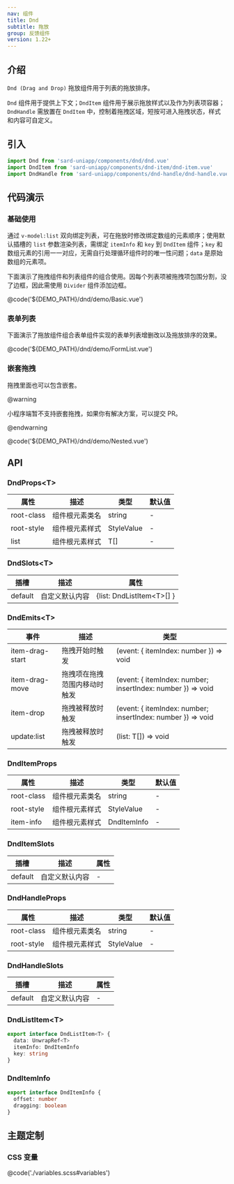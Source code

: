 ```yaml
---
nav: 组件
title: Dnd
subtitle: 拖放
group: 反馈组件
version: 1.22+
---
```


## 介绍

`Dnd (Drag and Drop)` 拖放组件用于列表的拖放排序。

`Dnd` 组件用于提供上下文；`DndItem` 组件用于展示拖放样式以及作为列表项容器；`DndHandle` 需放置在 `DndItem` 中，控制着拖拽区域，短按可进入拖拽状态，样式和内容可自定义。

## 引入

```ts
import Dnd from 'sard-uniapp/components/dnd/dnd.vue'
import DndItem from 'sard-uniapp/components/dnd-item/dnd-item.vue'
import DndHandle from 'sard-uniapp/components/dnd-handle/dnd-handle.vue'
```

## 代码演示

### 基础使用

通过 `v-model:list` 双向绑定列表，可在拖放时修改绑定数组的元素顺序；使用默认插槽的 `list` 参数渲染列表，需绑定 `itemInfo` 和 `key` 到 `DndItem` 组件；`key` 和数组元素的引用一一对应，无需自行处理循环组件时的唯一性问题；`data` 是原始数组的元素项。

下面演示了拖拽组件和列表组件的组合使用。因每个列表项被拖拽项包围分割，没了边框，因此需使用 `Divider` 组件添加边框。

@code('${DEMO_PATH}/dnd/demo/Basic.vue')

### 表单列表

下面演示了拖放组件组合表单组件实现的表单列表增删改以及拖放排序的效果。

@code('${DEMO_PATH}/dnd/demo/FormList.vue')

### 嵌套拖拽

拖拽里面也可以包含嵌套。

@warning

小程序端暂不支持嵌套拖拽，如果你有解决方案，可以提交 PR。

@endwarning

@code('${DEMO_PATH}/dnd/demo/Nested.vue')

## API

### DndProps\<T>

| 属性       | 描述           | 类型       | 默认值 |
| ---------- | -------------- | ---------- | ------ |
| root-class | 组件根元素类名 | string     | -      |
| root-style | 组件根元素样式 | StyleValue | -      |
| list       | 组件根元素样式 | T[]        | -      |

### DndSlots\<T>

| 插槽    | 描述           | 属性                       |
| ------- | -------------- | -------------------------- |
| default | 自定义默认内容 | {list: DndListItem\<T>[] } |

### DndEmits\<T>

| 事件            | 描述                         | 类型                                                        |
| --------------- | ---------------------------- | ----------------------------------------------------------- |
| item-drag-start | 拖拽开始时触发               | (event: { itemIndex: number }) => void                      |
| item-drag-move  | 拖拽项在拖拽范围内移动时触发 | (event: { itemIndex: number; insertIndex: number }) => void |
| item-drop       | 拖拽被释放时触发             | (event: { itemIndex: number; insertIndex: number }) => void |
| update:list     | 拖拽被释放时触发             | (list: T[]) => void                                         |

### DndItemProps

| 属性       | 描述           | 类型        | 默认值 |
| ---------- | -------------- | ----------- | ------ |
| root-class | 组件根元素类名 | string      | -      |
| root-style | 组件根元素样式 | StyleValue  | -      |
| item-info  | 组件根元素样式 | DndItemInfo | -      |

### DndItemSlots

| 插槽    | 描述           | 属性 |
| ------- | -------------- | ---- |
| default | 自定义默认内容 | -    |

### DndHandleProps

| 属性       | 描述           | 类型       | 默认值 |
| ---------- | -------------- | ---------- | ------ |
| root-class | 组件根元素类名 | string     | -      |
| root-style | 组件根元素样式 | StyleValue | -      |

### DndHandleSlots

| 插槽    | 描述           | 属性 |
| ------- | -------------- | ---- |
| default | 自定义默认内容 | -    |

### DndListItem\<T>

```ts
export interface DndListItem<T> {
  data: UnwrapRef<T>
  itemInfo: DndItemInfo
  key: string
}
```

### DndItemInfo

```ts
export interface DndItemInfo {
  offset: number
  dragging: boolean
}
```

## 主题定制

### CSS 变量

@code('./variables.scss#variables')
